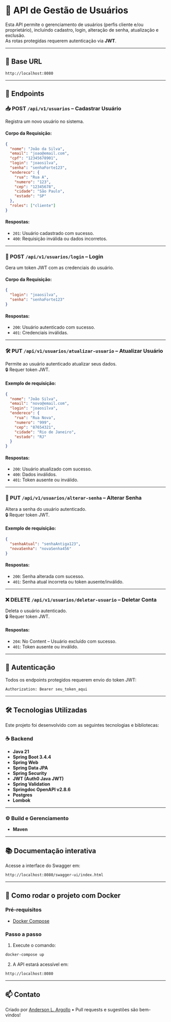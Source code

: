 # 🔐 API de Gestão de Usuários

Esta API permite o gerenciamento de usuários (perfis cliente e/ou proprietário), incluindo cadastro, login, alteração de senha, atualização e exclusão.  
As rotas protegidas requerem autenticação via **JWT**.

---

## 🔗 Base URL

```
http://localhost:8080
```

---

## 📌 Endpoints

### 📥 POST `/api/v1/usuarios` – Cadastrar Usuário

Registra um novo usuário no sistema.

#### Corpo da Requisição:
```json
{
  "nome": "João da Silva",
  "email": "joao@email.com",
  "cpf": "12345678901",
  "login": "joaosilva",
  "senha": "senhaForte123",
  "endereco": {
    "rua": "Rua A",
    "numero": "123",
    "cep": "12345678",
    "cidade": "São Paulo",
    "estado": "SP"
  },
  "roles": ["cliente"]
}
```

#### Respostas:
- `201`: Usuário cadastrado com sucesso.
- `400`: Requisição inválida ou dados incorretos.

---

### 🔐 POST `/api/v1/usuarios/login` – Login

Gera um token JWT com as credenciais do usuário.

#### Corpo da Requisição:
```json
{
  "login": "joaosilva",
  "senha": "senhaForte123"
}
```

#### Respostas:
- `200`: Usuário autenticado com sucesso.
- `401`: Credenciais inválidas.

---

### 🛠 PUT `/api/v1/usuarios/atualizar-usuario` – Atualizar Usuário

Permite ao usuário autenticado atualizar seus dados.  
🔒 Requer token JWT.

#### Exemplo de requisição:
```json
{
  "nome": "João Silva",
  "email": "novo@email.com",
  "login": "joaosilva",
  "endereco": {
    "rua": "Rua Nova",
    "numero": "999",
    "cep": "87654321",
    "cidade": "Rio de Janeiro",
    "estado": "RJ"
  }
}
```

#### Respostas:
- `200`: Usuário atualizado com sucesso.
- `400`: Dados inválidos.
- `401`: Token ausente ou inválido.

---

### 🔑 PUT `/api/v1/usuarios/alterar-senha` – Alterar Senha

Altera a senha do usuário autenticado.  
🔒 Requer token JWT.

#### Exemplo de requisição:
```json
{
  "senhaAtual": "senhaAntiga123",
  "novaSenha": "novaSenha456"
}
```

#### Respostas:
- `200`: Senha alterada com sucesso.
- `401`: Senha atual incorreta ou token ausente/inválido.

---

### ❌ DELETE `/api/v1/usuarios/deletar-usuario` – Deletar Conta

Deleta o usuário autenticado.  
🔒 Requer token JWT.

#### Respostas:
- `204`: No Content – Usuário excluído com sucesso.
- `401`: Token ausente ou inválido.

---

## 🔧 Autenticação

Todos os endpoints protegidos requerem envio do token JWT:

```http
Authorization: Bearer seu_token_aqui
```

---

## 🛠 Tecnologias Utilizadas

Este projeto foi desenvolvido com as seguintes tecnologias e bibliotecas:

### ☕ Backend
- **Java 21**
- **Spring Boot 3.4.4**
- **Spring Web**
- **Spring Data JPA**
- **Spring Security**
- **JWT (Auth0 Java JWT)**
- **Spring Validation**
- **Springdoc OpenAPI v2.8.6**
- **Postgres**
- **Lombok**

---

### ⚙️ Build e Gerenciamento
- **Maven**

---

## 📚 Documentação interativa

Acesse a interface do Swagger em:

```
http://localhost:8080/swagger-ui/index.html
```

---

## 🚀 Como rodar o projeto com Docker

### Pré-requisitos

- [Docker Compose](https://docs.docker.com/compose/)

### Passo a passo

1.  Execute o comando:

```bash
docker-compose up
```

2. A API estará acessível em:

```
http://localhost:8080
```

---

## 📫 Contato

Criado por [Anderson L. Argollo](https://github.com/4rgo11o) • Pull requests e sugestões são bem-vindos!